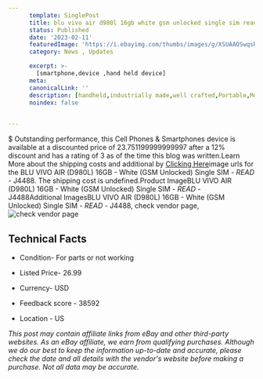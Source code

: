 ```yaml
---
      template: SinglePost
      title: blu vivo air d980l 16gb white gsm unlocked single sim read j4488
      status: Published
      date: '2023-02-11'
      featuredImage: 'https://i.ebayimg.com/thumbs/images/g/XSUAAOSwqsRjF2xE/s-l225.jpg'
      category: News , Updates

      excerpt: >-
        [smartphone,device ,hand held device]
      meta:
      canonicalLink: ''
      description: [handheld,industrially made,well crafted,Portable,Mobile,Compact,Convenient,Lightweight,Maneuverable,Man-portable,Miniature,Carriable,Hand-held,Light,Holdable,Transportable,Mobile device,Pocket-sized,On-the-go,Wireless,Cordless,Compact size,Convenient size, smartphone,device ,hand held device]
      noindex: false

        
---
```

$
    Outstanding performance, this Cell Phones & Smartphones device is available at a discounted price of 23.751199999999997 after a 12% discount and has a rating of 3 as of the time this blog was written.Learn More about the shipping costs and additional by [Clicking Here](https://www.ebay.com/itm/144706905206?hash=item21b1342476%3Ag%3AXSUAAOSwqsRjF2xE&mkevt=1&mkcid=1&mkrid=711-53200-19255-0&campid=%253CePNCampaignId%253E&customid=%253CreferenceId%253E&toolid=10049)image urls for the BLU VIVO AIR (D980L) 16GB - White (GSM Unlocked) Single SIM - *READ* - J4488. The shipping cost is undefined.Product ImageBLU VIVO AIR (D980L) 16GB - White (GSM Unlocked) Single SIM - *READ* - J4488Additional ImagesBLU VIVO AIR (D980L) 16GB - White (GSM Unlocked) Single SIM - *READ* - J4488, check vendor page, ![check vendor page](https://origin-galleryplus.ebayimg.com/ws/web/144706905206_2_0_1/225x225.jpg,https://origin-galleryplus.ebayimg.com/ws/web/144706905206_3_0_1/225x225.jpg,https://origin-galleryplus.ebayimg.com/ws/web/144706905206_4_0_1/225x225.jpg,https://origin-galleryplus.ebayimg.com/ws/web/144706905206_5_0_1/225x225.jpg,https://origin-galleryplus.ebayimg.com/ws/web/144706905206_6_0_1/225x225.jpg,https://origin-galleryplus.ebayimg.com/ws/web/144706905206_7_0_1/225x225.jpg,https://origin-galleryplus.ebayimg.com/ws/web/144706905206_8_0_1/225x225.jpg)
    
    

 ## Technical Facts 



     
      

 - Condition- For parts or not working 


      

 - Listed Price- 26.99 


      

 - Currency- USD 


      

 - Feedback score - 38592 


      

 - Location - US 


      
      

 *_This post may contain affiliate links from eBay and other third-party websites. As an eBay affiliate, we earn from qualifying purchases. Although we do our best to keep the information up-to-date and accurate, please check the date and all details with the vendor's website before making a purchase. Not all data may be accurate._*



    
    
    
    
    